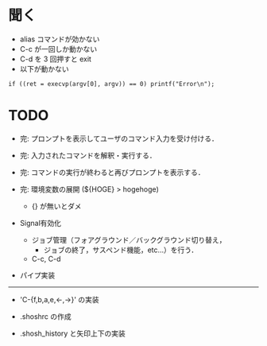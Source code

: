 # 聞く

- alias コマンドが効かない
- C-c が一回しか動かない
- C-d を 3 回押すと exit
- 以下が動かない
```
if ((ret = execvp(argv[0], argv)) == 0) printf("Error\n");
```


# TODO

- 完: プロンプトを表示してユーザのコマンド入力を受け付ける．

- 完: 入力されたコマンドを解釈・実行する．

- 完: コマンドの実行が終わると再びプロンプトを表示する．

- 完: 環境変数の展開 (${HOGE} > hogehoge)
    - {} が無いとダメ

- Signal有効化
  - ジョブ管理（フォアグラウンド／バックグラウンド切り替え，
    - ジョブの終了，サスペンド機能，etc…）を行う．
  - C-c, C-d

- パイプ実装

---

- 'C-{f,b,a,e,<-,->}' の実装

- .shoshrc の作成

- .shosh_history と矢印上下の実装
